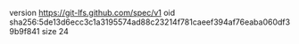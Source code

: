 version https://git-lfs.github.com/spec/v1
oid sha256:5de13d6ecc3c1a3195574ad88c23214f781caeef394af76eaba060df39b9f841
size 24
